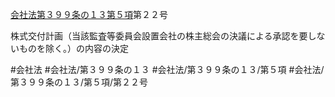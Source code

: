 [会社法第３９９条の１３第５項](会社法＿＿＿＿第３９９条の１３第５項)第２２号

株式交付計画（当該監査等委員会設置会社の株主総会の決議による承認を要しないものを除く。）の内容の決定


#会社法
#会社法/第３９９条の１３
#会社法/第３９９条の１３/第５項
#会社法/第３９９条の１３/第５項/第２２号
